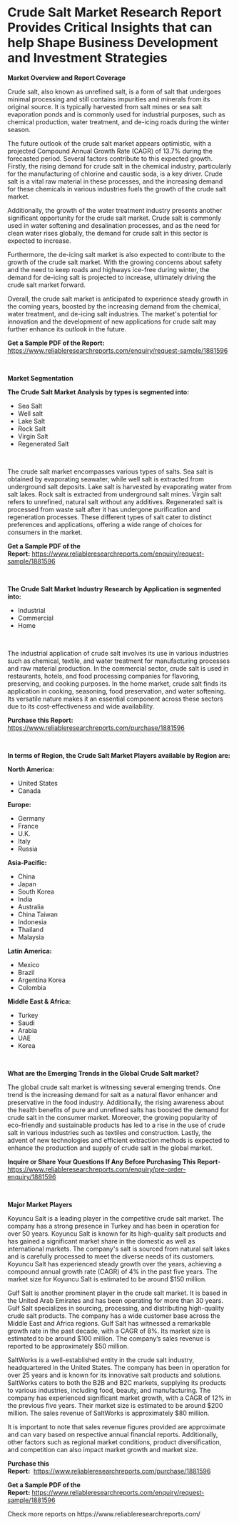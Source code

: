<p><h1>Crude Salt Market Research Report Provides Critical Insights that can help Shape Business Development and Investment Strategies</h1></p><p><strong>Market Overview and Report Coverage</strong></p>
<p><p>Crude salt, also known as unrefined salt, is a form of salt that undergoes minimal processing and still contains impurities and minerals from its original source. It is typically harvested from salt mines or sea salt evaporation ponds and is commonly used for industrial purposes, such as chemical production, water treatment, and de-icing roads during the winter season.</p><p>The future outlook of the crude salt market appears optimistic, with a projected Compound Annual Growth Rate (CAGR) of 13.7% during the forecasted period. Several factors contribute to this expected growth. Firstly, the rising demand for crude salt in the chemical industry, particularly for the manufacturing of chlorine and caustic soda, is a key driver. Crude salt is a vital raw material in these processes, and the increasing demand for these chemicals in various industries fuels the growth of the crude salt market.</p><p>Additionally, the growth of the water treatment industry presents another significant opportunity for the crude salt market. Crude salt is commonly used in water softening and desalination processes, and as the need for clean water rises globally, the demand for crude salt in this sector is expected to increase.</p><p>Furthermore, the de-icing salt market is also expected to contribute to the growth of the crude salt market. With the growing concerns about safety and the need to keep roads and highways ice-free during winter, the demand for de-icing salt is projected to increase, ultimately driving the crude salt market forward.</p><p>Overall, the crude salt market is anticipated to experience steady growth in the coming years, boosted by the increasing demand from the chemical, water treatment, and de-icing salt industries. The market's potential for innovation and the development of new applications for crude salt may further enhance its outlook in the future.</p></p>
<p><strong>Get a Sample PDF of the Report:</strong> <a href="https://www.reliableresearchreports.com/enquiry/request-sample/1881596">https://www.reliableresearchreports.com/enquiry/request-sample/1881596</a></p>
<p>&nbsp;</p>
<p><strong>Market Segmentation</strong></p>
<p><strong>The Crude Salt Market Analysis by types is segmented into:</strong></p>
<p><ul><li>Sea ​​Salt</li><li>Well salt</li><li>Lake Salt</li><li>Rock Salt</li><li>Virgin Salt</li><li>Regenerated Salt</li></ul></p>
<p>&nbsp;</p>
<p><p>The crude salt market encompasses various types of salts. Sea salt is obtained by evaporating seawater, while well salt is extracted from underground salt deposits. Lake salt is harvested by evaporating water from salt lakes. Rock salt is extracted from underground salt mines. Virgin salt refers to unrefined, natural salt without any additives. Regenerated salt is processed from waste salt after it has undergone purification and regeneration processes. These different types of salt cater to distinct preferences and applications, offering a wide range of choices for consumers in the market.</p></p>
<p><strong>Get a Sample PDF of the Report:</strong>&nbsp;<a href="https://www.reliableresearchreports.com/enquiry/request-sample/1881596">https://www.reliableresearchreports.com/enquiry/request-sample/1881596</a></p>
<p>&nbsp;</p>
<p><strong>The Crude Salt Market Industry Research by Application is segmented into:</strong></p>
<p><ul><li>Industrial</li><li>Commercial</li><li>Home</li></ul></p>
<p>&nbsp;</p>
<p><p>The industrial application of crude salt involves its use in various industries such as chemical, textile, and water treatment for manufacturing processes and raw material production. In the commercial sector, crude salt is used in restaurants, hotels, and food processing companies for flavoring, preserving, and cooking purposes. In the home market, crude salt finds its application in cooking, seasoning, food preservation, and water softening. Its versatile nature makes it an essential component across these sectors due to its cost-effectiveness and wide availability.</p></p>
<p><strong>Purchase this Report:</strong>&nbsp; <a href="https://www.reliableresearchreports.com/purchase/1881596">https://www.reliableresearchreports.com/purchase/1881596</a></p>
<p>&nbsp;</p>
<p><strong>In terms of Region, the Crude Salt Market Players available by Region are:</strong></p>
<p>
    <p> <strong> North America: </strong>
        <ul>
            <li>United States</li>
            <li>Canada</li>
        </ul>
        </p> 
    <p> <strong> Europe: </strong>
        <ul>
            <li>Germany</li>
            <li>France</li>
            <li>U.K.</li>
            <li>Italy</li>
            <li>Russia</li>
        </ul>
        </p> 
    <p> <strong> Asia-Pacific: </strong>
        <ul>
            <li>China</li>
            <li>Japan</li>
            <li>South Korea</li>
            <li>India</li>
            <li>Australia</li>
            <li>China Taiwan</li>
            <li>Indonesia</li>
            <li>Thailand</li>
            <li>Malaysia</li>
        </ul>
        </p> 
    <p> <strong> Latin America: </strong>
        <ul>
            <li>Mexico</li>
            <li>Brazil</li>
            <li>Argentina Korea</li>
            <li>Colombia</li>
        </ul>
        </p> 
    <p> <strong> Middle East & Africa: </strong>
        <ul>
            <li>Turkey</li>
            <li>Saudi</li>
            <li>Arabia</li>
            <li>UAE</li>
            <li>Korea</li>
        </ul>
    </p>
    </p>
<p>&nbsp;</p>
<p><strong>What are the Emerging Trends in the Global Crude Salt market?</strong></p>
<p><p>The global crude salt market is witnessing several emerging trends. One trend is the increasing demand for salt as a natural flavor enhancer and preservative in the food industry. Additionally, the rising awareness about the health benefits of pure and unrefined salts has boosted the demand for crude salt in the consumer market. Moreover, the growing popularity of eco-friendly and sustainable products has led to a rise in the use of crude salt in various industries such as textiles and construction. Lastly, the advent of new technologies and efficient extraction methods is expected to enhance the production and supply of crude salt in the global market.</p></p>
<p><strong>Inquire or Share Your Questions If Any Before Purchasing This Report</strong>- <a href="https://www.reliableresearchreports.com/enquiry/pre-order-enquiry/1881596">https://www.reliableresearchreports.com/enquiry/pre-order-enquiry/1881596</a></p>
<p>&nbsp;</p>
<p><strong>Major Market Players</strong></p>
<p><p>Koyuncu Salt is a leading player in the competitive crude salt market. The company has a strong presence in Turkey and has been in operation for over 50 years. Koyuncu Salt is known for its high-quality salt products and has gained a significant market share in the domestic as well as international markets. The company's salt is sourced from natural salt lakes and is carefully processed to meet the diverse needs of its customers. Koyuncu Salt has experienced steady growth over the years, achieving a compound annual growth rate (CAGR) of 4% in the past five years. The market size for Koyuncu Salt is estimated to be around $150 million.</p><p>Gulf Salt is another prominent player in the crude salt market. It is based in the United Arab Emirates and has been operating for more than 30 years. Gulf Salt specializes in sourcing, processing, and distributing high-quality crude salt products. The company has a wide customer base across the Middle East and Africa regions. Gulf Salt has witnessed a remarkable growth rate in the past decade, with a CAGR of 8%. Its market size is estimated to be around $100 million. The company’s sales revenue is reported to be approximately $50 million.</p><p>SaltWorks is a well-established entity in the crude salt industry, headquartered in the United States. The company has been in operation for over 25 years and is known for its innovative salt products and solutions. SaltWorks caters to both the B2B and B2C markets, supplying its products to various industries, including food, beauty, and manufacturing. The company has experienced significant market growth, with a CAGR of 12% in the previous five years. Their market size is estimated to be around $200 million. The sales revenue of SaltWorks is approximately $80 million.</p><p>It is important to note that sales revenue figures provided are approximate and can vary based on respective annual financial reports. Additionally, other factors such as regional market conditions, product diversification, and competition can also impact market growth and market size.</p></p>
<p><strong>Purchase this Report:</strong>&nbsp;&nbsp;<a href="https://www.reliableresearchreports.com/purchase/1881596">https://www.reliableresearchreports.com/purchase/1881596</a></p>
<p></p>
<p><strong>Get a Sample PDF of the Report:</strong>&nbsp;<a href="https://www.reliableresearchreports.com/enquiry/request-sample/1881596">https://www.reliableresearchreports.com/enquiry/request-sample/1881596</a></p>
<p>Check more reports on https://www.reliableresearchreports.com/</p>